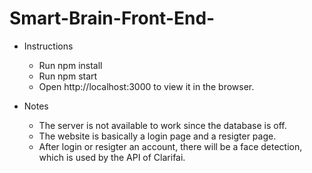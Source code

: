 # Smart-Brain-Front-End-

- Instructions
  - Run npm install
  - Run npm start
  - Open http://localhost:3000 to view it in the browser.

- Notes
  - The server is not available to work since the database is off.
  - The website is basically a login page and a resigter page.
  - After login or resigter an account, there will be a face detection, which is used by the API of Clarifai. 
